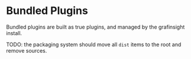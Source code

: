 Bundled Plugins
===============

Bundled plugins are built as true plugins, and managed by the grafinsight install.

TODO: the packaging system should move all `dist` items to the root and remove sources.
